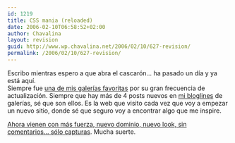 ```yaml
---
id: 1219
title: CSS mania (reloaded)
date: 2006-02-10T06:58:52+02:00
author: Chavalina
layout: revision
guid: http://www.wp.chavalina.net/2006/02/10/627-revision/
permalink: /2006/02/10/627-revision/
---
```

Escribo mientras espero a que abra el cascarón… ha pasado un d&iacute;a y ya está aqu&iacute;.  
Siempre fue <a href="http://chavalina.net/comentar.php?idpost=423" target="_blank">una de mis galer&iacute;as favoritas</a> por su gran frecuencia de actualización. Siempre que hay más de 4 posts nuevos en <a href="http://bloglines.com/public/chavalina" target="_blank">mi bloglines</a> de galer&iacute;as, sé que son ellos. Es la web que visito cada vez que voy a empezar un nuevo sitio, donde sé que seguro voy a encontrar algo que me inspire.

<a href="http://www.cssmania.com" target="_blank">Ahora vienen con más fuerza, nuevo dominio, nuevo look, sin comentarios… sólo capturas</a>. Mucha suerte.